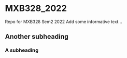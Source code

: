 # MXB328_2022
Repo for MXB328 Sem2 2022
Add some informative text...
## Another subheading
### A subheading
